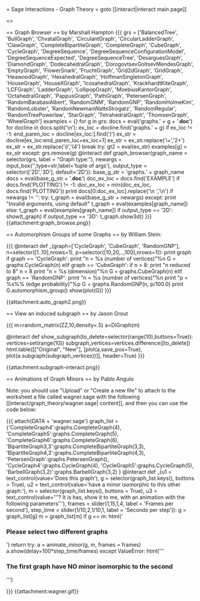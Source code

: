 = Sage Interactions - Graph Theory =
goto [[interact|interact main page]]

<<TableOfContents>>

== Graph Browser ==
by Marshall Hampton 
{{{
grs = ['BalancedTree', 'BullGraph', 'ChvatalGraph', 'CirculantGraph', 'CircularLadderGraph', 'ClawGraph', 'CompleteBipartiteGraph', 'CompleteGraph', 'CubeGraph', 'CycleGraph', 'DegreeSequence', 'DegreeSequenceConfigurationModel', 'DegreeSequenceExpected', 'DegreeSequenceTree', 'DesarguesGraph', 'DiamondGraph', 'DodecahedralGraph', 'DorogovtsevGoltsevMendesGraph', 'EmptyGraph', 'FlowerSnark', 'FruchtGraph', 'Grid2dGraph', 'GridGraph', 'HeawoodGraph', 'HexahedralGraph', 'HoffmanSingletonGraph', 'HouseGraph', 'HouseXGraph', 'IcosahedralGraph', 'KrackhardtKiteGraph', 'LCFGraph', 'LadderGraph', 'LollipopGraph', 'MoebiusKantorGraph', 'OctahedralGraph', 'PappusGraph', 'PathGraph', 'PetersenGraph', 'RandomBarabasiAlbert', 'RandomGNM', 'RandomGNP', 'RandomHolmeKim', 'RandomLobster', 'RandomNewmanWattsStrogatz', 'RandomRegular', 'RandomTreePowerlaw', 'StarGraph', 'TetrahedralGraph', 'ThomsenGraph', 'WheelGraph']
examples = {}
for g in grs:
    docs = eval('graphs.' + g + '.__doc__')
    for docline in docs.split('\n'):
        ex_loc = docline.find('graphs.' + g)
        if ex_loc != -1:
            end_paren_loc = docline[ex_loc:].find(')')
            ex_str = docline[ex_loc:end_paren_loc+ex_loc+1]
            ex_str = ex_str.replace('i+','2+')
            ex_str = ex_str.replace('(i','(4')
            break
    try:
        gt2 = eval(ex_str)
        examples[g] = ex_str
    except:
        grs.remove(g)
@interact
def graph_browser(graph_name = selector(grs, label = "Graph type:"), newargs = input_box('',type=str,label='tuple of args'), output_type = selector(['2D','3D'], default='2D')):
    base_g_str = 'graphs.' + graph_name
    docs = eval(base_g_str + '.__doc__')
    doc_ex_loc = docs.find('EXAMPLE')
    if docs.find('PLOTTING') != -1:
        doc_ex_loc = min(doc_ex_loc, docs.find('PLOTTING'))
    print docs[0:doc_ex_loc].replace('\n        ','\n')
    if newargs != '':
        try:
            t_graph = eval(base_g_str + newargs)
        except:
            print "Invalid arguments, using default"
            t_graph = eval(examples[graph_name])
    else: 
        t_graph = eval(examples[graph_name])
    if output_type == '2D': show(t_graph)
    if output_type == '3D': t_graph.show3d()
}}}
{{attachment:graph_browse.png}}


== Automorphism Groups of some Graphs ==
by William Stein:

{{{
@interact
def _(graph=['CycleGraph', 'CubeGraph', 'RandomGNP'],
      n=selector([1..10],nrows=1), p=selector([10,20,..,100],nrows=1)):
    print graph
    if graph == 'CycleGraph':
       print "n = %s (number of vertices)"%n
       G = graphs.CycleGraph(n)
    elif graph == 'CubeGraph':
       if n > 8:
           print "n reduced to 8"
           n = 8
       print "n = %s (dimension)"%n
       G = graphs.CubeGraph(n)
    elif graph == 'RandomGNP':
       print "n = %s (number of vertices)"%n
       print "p = %s%% (edge probability)"%p
       G = graphs.RandomGNP(n, p/100.0)
    print G.automorphism_group()
    show(plot(G))
}}}

{{attachment:auto_graph2.png}}

== View an induced subgraph ==
by Jason Grout

{{{
m=random_matrix(ZZ,10,density=.5)
a=DiGraph(m) 

@interact
def show_subgraph(to_delete=selector(range(10),buttons=True)):
    vertices=set(range(10))
    subgraph_vertices=vertices.difference([to_delete])
    html.table([["Original", "New"],
               [plot(a,save_pos=True), plot(a.subgraph(subgraph_vertices))]],
               header=True)
}}}

{{attachment:subgraph-interact.png}}


== Animations of Graph Minors ==
by Pablo Angulo

Note: you should use "Upload" or "Create a new file" to attach to the worksheet a file called wagner.sage with the following [[interact/graph_theory/wagner.sage| content]], and then you can use the code below:

{{{
attach(DATA + 'wagner.sage')
graph_list = {'CompleteGraph4':graphs.CompleteGraph(4),
              'CompleteGraph5':graphs.CompleteGraph(5),
              'CompleteGraph6':graphs.CompleteGraph(6),
              'BipartiteGraph3,3':graphs.CompleteBipartiteGraph(3,3),
              'BipartiteGraph4,3':graphs.CompleteBipartiteGraph(4,3),
              'PetersenGraph':graphs.PetersenGraph(),
              'CycleGraph4':graphs.CycleGraph(4),
              'CycleGraph5':graphs.CycleGraph(5),
              'BarbellGraph(3,2)':graphs.BarbellGraph(3,2)
              }
@interact
def _(u1 = text_control(value='Does this graph'),
      g  = selector(graph_list.keys(), buttons = True),
      u2 = text_control(value='have a minor isomorphic to this other graph:'),
      m  = selector(graph_list.keys(), buttons = True),
      u3 = text_control(value='''? It is has, show it to me, 
      with an animation with the following parameters'''),
      frames = slider(1,15,1,4, label = 'Frames per second'),
      step_time = slider(1/10,2,1/10,1, label = 'Seconds per step')):
    g = graph_list[g]
    m = graph_list[m]
    if g == m:
        html('<h3>Please select two different graphs</h3>')
        return
    try:
        a = animate_minor(g, m, frames = frames)
        a.show(delay=100*step_time/frames)
    except ValueError:
        html('''<h3>The first graph have <strong>NO</strong> minor isomorphic to the second</h3>''')

}}}
{{attachment:wagner.gif}}
